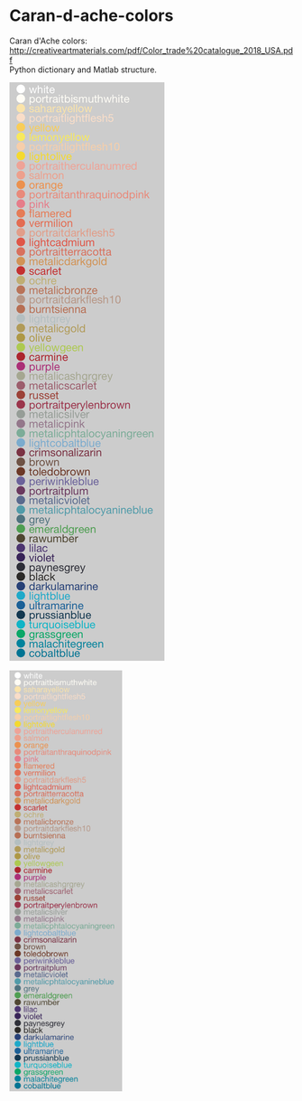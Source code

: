 # Caran-d-ache-colors
Caran d'Ache colors: http://creativeartmaterials.com/pdf/Color_trade%20catalogue_2018_USA.pdf \
Python dictionary and Matlab structure.

![alt text](https://raw.githubusercontent.com/pinheirochagas/Caran-d-ache-colors/master/cdcol.png)

<img src="https://raw.githubusercontent.com/pinheirochagas/Caran-d-ache-colors/master/cdcol.png" width="200">




